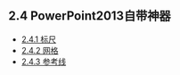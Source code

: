 ## 2.4  PowerPoint2013自带神器

- [2.4.1  标尺](./chapter2-4-1.md)
- [2.4.2  网格](./chapter2-4-2.md)
- [2.4.3  参考线](./chapter2-4-3.md)

